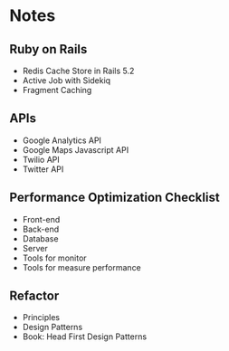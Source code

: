 # Notes

## Ruby on Rails
- Redis Cache Store in Rails 5.2
- Active Job with Sidekiq
- Fragment Caching

## APIs
- Google Analytics API
- Google Maps Javascript API
- Twilio API
- Twitter API

## Performance Optimization Checklist
- Front-end
- Back-end
- Database
- Server
- Tools for monitor
- Tools for measure performance

## Refactor
- Principles
- Design Patterns
- Book: Head First Design Patterns
